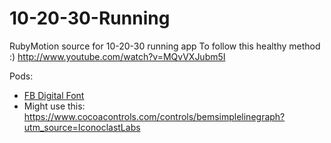 10-20-30-Running
================

RubyMotion source for 10-20-30 running app
To follow this healthy method :) 
http://www.youtube.com/watch?v=MQvVXJubm5I


Pods:
* [FB Digital Font](https://github.com/lyokato/FBDigitalFont)
* Might use this: https://www.cocoacontrols.com/controls/bemsimplelinegraph?utm_source=IconoclastLabs
